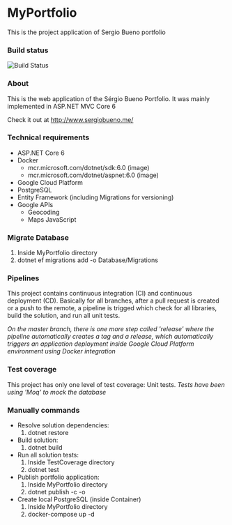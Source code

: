 # MyPortfolio

This is the project application of Sergio Bueno portfolio

### Build status

![Build Status](https://github.com/sergiocbueno/MyPortfolio/actions/workflows/dotnet.yml/badge.svg?branch=master)

### About

This is the web application of the Sérgio Bueno Portfolio.
It was mainly implemented in ASP.NET MVC Core 6

Check it out at http://www.sergiobueno.me/

### Technical requirements

- ASP.NET Core 6
- Docker
    - mcr.microsoft.com/dotnet/sdk:6.0 (image)
    - mcr.microsoft.com/dotnet/aspnet:6.0 (image)
- Google Cloud Platform
- PostgreSQL
- Entity Framework (including Migrations for versioning)
- Google APIs
    - Geocoding
    - Maps JavaScript

### Migrate Database

1. Inside MyPortfolio directory
2. dotnet ef migrations add <MigrationName> -o Database/Migrations

### Pipelines

This project contains continuous integration (CI) and continuous deployment (CD).
Basically for all branches, after a pull request is created or a push to the remote, a pipeline is trigged which check for all libraries, build the solution, and run all unit tests.

*On the master branch, there is one more step called 'release' where the pipeline automatically creates a tag and a release, which automatically triggers an application deployment inside Google Cloud Platform environment using Docker integration*

### Test coverage

This project has only one level of test coverage: Unit tests.
*Tests have been using 'Moq' to mock the database*

### Manually commands

- Resolve solution dependencies:
    1. dotnet restore
- Build solution:
    1. dotnet build
- Run all solution tests:
    1. Inside TestCoverage directory
    2. dotnet test
- Publish portfolio application:
    1. Inside MyPortfolio directory
    2. dotnet publish -c <publish mode e.g. Release> -o <destination folder>
- Create local PostgreSQL (inside Container)
    1. Inside MyPortfolio directory
    2. docker-compose up -d